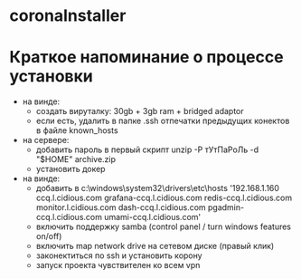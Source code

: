 # coronaInstaller

# Краткое напоминание о процессе установки

 - на винде:
	- создать вируталку: 30gb + 3gb ram + bridged adaptor
	- если есть, удалить в папке .ssh отпечатки предыдущих конектов в файле known_hosts
 - на сервере:
	- добавить пароль в первый скрипт
		unzip -P тУтПаРоЛь -d "$HOME" archive.zip
	- установить докер
 - на винде:
	- добавить в c:\windows\system32\drivers\etc\hosts
		'192.168.1.160 ccq.l.cidious.com grafana-ccq.l.cidious.com redis-ccq.l.cidious.com monitor.l.cidious.com dash-ccq.l.cidious.com pgadmin-ccq.l.cidious.com umami-ccq.l.cidious.com'
	- включить поддержку samba (control panel / turn windows features on/off)
	- включить map network drive на сетевом диске (правый клик)
	- законектиться по ssh и установить корону
	- запуск проекта чувствителен ко всем vpn 
 
 